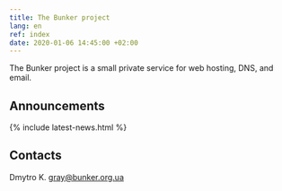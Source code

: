 ```yaml
---
title: The Bunker project
lang: en
ref: index
date: 2020-01-06 14:45:00 +02:00
---
```

The Bunker project is a small private service for web hosting,
DNS, and email.

Announcements
-------------

{% include latest-news.html %}

Contacts
--------

<p itemscope itemtype="http://schema.org/Person">
  <span itemprop="name">Dmytro K.</span>
  <a href="mailto:gray@bunker.org.ua" itemprop="email">gray@bunker.org.ua</a>
</p>
